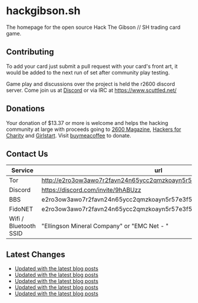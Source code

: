 # hackgibson.sh
The homepage for the open source Hack The Gibson // SH trading card game.


## Contributing

To add your card just submit a pull request with your card's front art, it would be added to the next run of set after community play testing.

Game play and discussions over the project is held the r2600 discord server. Come join us at [Discord](https://discord.com/invite/9hABUzz) or via IRC at https://www.scuttled.net/


## Donations

Your donation of $13.37 or more is welcome and helps the hacking community at large with proceeds going to [2600 Magazine](https://2600.com/), [Hackers for Charity](https://hackersforcharity.org) and [Girlstart](https://girlstart.org).  Visit [buymeacoffee](https://www.buymeacoffee.com/hackgibson.sh) to donate.


## Contact Us

Service | url
-|-
Tor | http://e2ro3ow3awo7r2favn24n65ycc2qmzkoayn5r57e3f56nvjwdcgg32ad.onion
Discord | https://discord.com/invite/9hABUzz
BBS | e2ro3ow3awo7r2favn24n65ycc2qmzkoayn5r57e3f56nvjwdcgg32ad.onion:23
FidoNET | e2ro3ow3awo7r2favn24n65ycc2qmzkoayn5r57e3f56nvjwdcgg32ad.onion:24554
Wifi / Bluetooth SSID | "Ellingson Mineral Company" or "EMC Net - <fidonet address>"

## Latest Changes
<!-- BLOG-POST-LIST:START -->
- [Updated with the latest blog posts](https://github.com/DFW2600/hackgibson.sh/commit/698dfdf3057bbb6da1410bcddbc0ee078738ed2c)
- [Updated with the latest blog posts](https://github.com/DFW2600/hackgibson.sh/commit/0223d890f57deff3ce26b349abaed84e69487d44)
- [Updated with the latest blog posts](https://github.com/DFW2600/hackgibson.sh/commit/084b731f0f3f250b359b67f43adc85676a560806)
- [Updated with the latest blog posts](https://github.com/DFW2600/hackgibson.sh/commit/1cefd3b5b1d10c2174656e3109a810c45bb0f5ff)
- [Updated with the latest blog posts](https://github.com/DFW2600/hackgibson.sh/commit/e2482a50b399ec4bcab7f63061e179eeb389c7f1)
<!-- BLOG-POST-LIST:END -->
